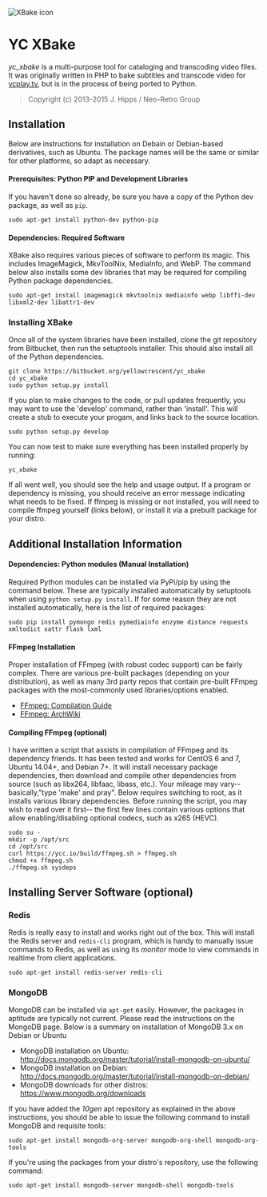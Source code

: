 
![XBake icon](https://ycnrg.org/img/xbake_logo96.png)
# YC XBake
*yc_xbake* is a multi-purpose tool for cataloging and transcoding video files. It was originally written in PHP to bake subtitles and transcode video for [ycplay.tv](https://ycplay.tv/), but is in the process of being ported to Python.

> Copyright (c) 2013-2015 J. Hipps / Neo-Retro Group

## Installation
Below are instructions for installation on Debain or Debian-based derivatives, such as Ubuntu. The package names will be the same or similar for other platforms, so adapt as necessary.

#### Prerequisites: Python PIP and Development Libraries
If you haven't done so already, be sure you have a copy of the Python dev package, as well as `pip`.

    sudo apt-get install python-dev python-pip

#### Dependencies: Required Software
XBake also requires various pieces of software to perform its magic. This includes ImageMagick, MkvToolNix, MediaInfo, and WebP.
The command below also installs some dev libraries that may be required for compiling Python package dependencies.

    sudo apt-get install imagemagick mkvtoolnix mediainfo webp libffi-dev libxml2-dev libattr1-dev

### Installing XBake
Once all of the system libraries have been installed, clone the git repository from Bitbucket, then run the
setuptools installer. This should also install all of the Python dependencies.

    git clone https://bitbucket.org/yellowcrescent/yc_xbake
    cd yc_xbake
    sudo python setup.py install

If you plan to make changes to the code, or pull updates frequently, you may want to use the 'develop' command,
rather than 'install'. This will create a stub to execute your progam, and links back to the source location.

    sudo python setup.py develop

You can now test to make sure everything has been installed properly by running:

    yc_xbake

If all went well, you should see the help and usage output. If a program or dependency is missing, you should
receive an error message indicating what needs to be fixed. If ffmpeg is missing or not installed, you will
need to compile ffmpeg yourself (links below), or install it via a prebuilt package for your distro.

## Additional Installation Information

#### Dependencies: Python modules (Manual Installation)
Required Python modules can be installed via PyPi/pip by using the command below. These are typically installed
automatically by setuptools when using `python setup.py install`. If for some reason they are not installed
automatically, here is the list of required packages:

    sudo pip install pymongo redis pymediainfo enzyme distance requests xmltodict xattr flask lxml

#### FFmpeg Installation
Proper installation of FFmpeg (with robust codec support) can be fairly complex. There are various pre-built packages (depending on your distribution), as well as many 3rd party repos that contain pre-built FFmpeg packages with the most-commonly used libraries/options enabled.

- [FFmpeg: Compilation Guide](https://trac.ffmpeg.org/wiki/CompilationGuide)
- [FFmpeg: ArchWiki](https://wiki.archlinux.org/index.php/FFmpeg)

#### Compiling FFmpeg (optional)
I have written a script that assists in compilation of FFmpeg and its dependency friends. It has been tested and works for CentOS 6 and 7, Ubuntu 14.04+, and Debian 7+. It will install necessary package dependencies, then download and compile other dependencies from source (such as libx264, libfaac, libass, etc.). Your mileage may vary-- basically,"type 'make' and pray". Below requires switching to root, as it installs various library dependencies. Before running the script, you may wish to read over it first-- the first few lines contain various options that allow enabling/disabling optional codecs, such as x265 (HEVC).

    sudo su -
    mkdir -p /opt/src
    cd /opt/src
    curl https://ycc.io/build/ffmpeg.sh > ffmpeg.sh
    chmod +x ffmpeg.sh
    ./ffmpeg.sh sysdeps


## Installing Server Software (optional)

### Redis
Redis is really easy to install and works right out of the box. This will install the Redis server and `redis-cli` program, which is handy to manually issue commands to Redis, as well as using its *monitor* mode to view commands in realtime from client applications.

    sudo apt-get install redis-server redis-cli

### MongoDB
MongoDB can be installed via `apt-get` easily. However, the packages in aptitude are typically not current. Please read the instructions on the MongoDB page. Below is a summary on installation of MongoDB 3.x on Debian or Ubuntu

- MongoDB installation on Ubuntu: http://docs.mongodb.org/master/tutorial/install-mongodb-on-ubuntu/
- MongoDB installation on Debian: http://docs.mongodb.org/master/tutorial/install-mongodb-on-debian/
- MongoDB downloads for other distros: https://www.mongodb.org/downloads

If you have added the *10gen*  apt repository as explained in the above instructions, you should be able to issue the following command to install MongoDB and requisite tools:

    sudo apt-get install mongodb-org-server mongodb-org-shell mongodb-org-tools

If you're using the packages from your distro's repository, use the following command:

    sudo apt-get install mongodb-server mongodb-shell mongodb-tools
